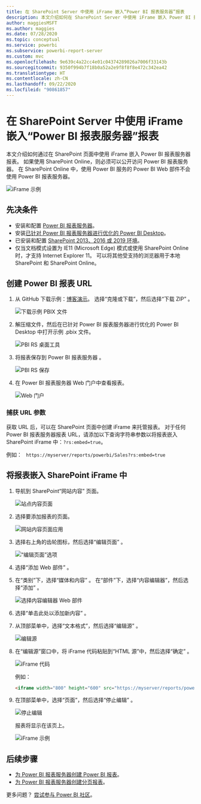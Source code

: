 ```yaml
---
title: 在 SharePoint Server 中使用 iFrame 嵌入“Power BI 报表服务器”报表
description: 本文介绍如何在 SharePoint Server 中使用 iFrame 嵌入 Power BI 报表服务器报表
author: maggiesMSFT
ms.author: maggies
ms.date: 07/28/2020
ms.topic: conceptual
ms.service: powerbi
ms.subservice: powerbi-report-server
ms.custom: mvc
ms.openlocfilehash: 9e639c4a22cc4e01c04374289026a7006f33143b
ms.sourcegitcommit: 9350f994b7f18b0a52a2e9f8f8f8e472c342ea42
ms.translationtype: HT
ms.contentlocale: zh-CN
ms.lasthandoff: 09/22/2020
ms.locfileid: "90861857"
---
```

# <a name="embed-a-power-bi-report-server-report-using-an-iframe-in-sharepoint-server"></a>在 SharePoint Server 中使用 iFrame 嵌入“Power BI 报表服务器”报表

本文介绍如何通过在 SharePoint 页面中使用 iFrame 嵌入 Power BI 报表服务器报表。 如果使用 SharePoint Online，则必须可以公开访问 Power BI 报表服务器。 在 SharePoint Online 中，使用 Power BI 服务的 Power BI Web 部件不会使用 Power BI 报表服务器。  

![iFrame 示例](media/quickstart-embed/quickstart_embed_01.png)

## <a name="prerequisites"></a>先决条件
* 安装和配置 [Power BI 报表服务器](https://powerbi.microsoft.com/report-server/)。
* 安装[已针对 Power BI 报表服务器进行优化的 Power BI Desktop](install-powerbi-desktop.md)。
* 已安装和配置 [SharePoint 2013、2016 或 2019 环境](/sharepoint/install/install)。
* 仅当文档模式设置为 IE11 (Microsoft Edge) 模式或使用 SharePoint Online 时，才支持 Internet Explorer 11。 可以将其他受支持的浏览器用于本地 SharePoint 和 SharePoint Online。

## <a name="create-the-power-bi-report-url"></a>创建 Power BI 报表 URL

1. 从 GitHub 下载示例：[博客演示](https://github.com/Microsoft/powerbi-desktop-samples)。 选择“克隆或下载”，然后选择“下载 ZIP”   。

    ![下载示例 PBIX 文件](media/quickstart-embed/quickstart_embed_14.png)

2. 解压缩文件，然后在已针对 Power BI 报表服务器进行优化的 Power BI Desktop 中打开示例 .pbix 文件。

    ![PBI RS 桌面工具](media/quickstart-embed/quickstart_embed_02.png)

3. 将报表保存到 Power BI 报表服务器  。 

    ![PBI RS 保存](media/quickstart-embed/quickstart_embed_03.png)

4. 在 Power BI 报表服务器 Web 门户中查看报表。

    ![Web 门户](media/quickstart-embed/quickstart_embed_04.png)

### <a name="capture-the-url-parameter"></a>捕获 URL 参数

获取 URL 后，可以在 SharePoint 页面中创建 iFrame 来托管报表。 对于任何 Power BI 报表服务器报表 URL，请添加以下查询字符串参数以将报表嵌入 SharePoint iFrame 中：`?rs:embed=true`。

   例如：
    ``` 
    https://myserver/reports/powerbi/Sales?rs:embed=true
    ```
## <a name="embed-the-report-in-a-sharepoint-iframe"></a>将报表嵌入 SharePoint iFrame 中

1. 导航到 SharePoint“网站内容”  页面。

    ![站点内容页面](media/quickstart-embed/quickstart_embed_05.png)

2. 选择要添加报表的页面。

    ![网站内容页面应用](media/quickstart-embed/quickstart_embed_06.png)

3. 选择右上角的齿轮图标，然后选择“编辑页面”  。

    ![“编辑页面”选项](media/quickstart-embed/quickstart_embed_07.png)

4. 选择“添加 Web 部件”  。

5. 在“类别”下，选择“媒体和内容”   。 在“部件”下，选择“内容编辑器”，然后选择“添加”    。

    ![选择内容编辑器 Web 部件](media/quickstart-embed/quickstart_embed_09.png)

6. 选择“单击此处以添加新内容”  。

7. 从顶部菜单中，选择“文本格式”，然后选择“编辑源”   。

     ![编辑源](media/quickstart-embed/quickstart_embed_11.png)

8. 在“编辑源”窗口中，将 iFrame 代码粘贴到“HTML 源”中，然后选择“确定”    。

    ![iFrame 代码](media/quickstart-embed/quickstart_embed_12.png)

     例如：
     ```html
     <iframe width="800" height="600" src="https://myserver/reports/powerbi/Sales?rs:embed=true" frameborder="0" allowFullScreen="true"></iframe>
     ```

9. 在顶部菜单中，选择“页面”，然后选择“停止编辑”   。

    ![停止编辑](media/quickstart-embed/quickstart_embed_13.png)

    报表将显示在该页上。

    ![iFrame 示例](media/quickstart-embed/quickstart_embed_01.png)

## <a name="next-steps"></a>后续步骤

- [为 Power BI 报表服务器创建 Power BI 报表](quickstart-create-powerbi-report.md)。  
- [为 Power BI 报表服务器创建分页报表](quickstart-create-paginated-report.md)。  

更多问题？ [尝试参与 Power BI 社区](https://community.powerbi.com/)。